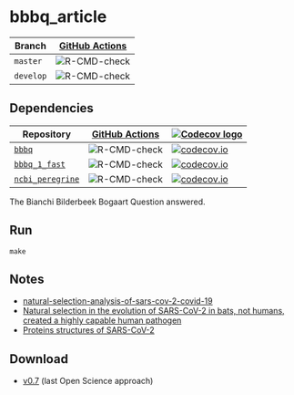 # bbbq_article

Branch   |[GitHub Actions](https://github.com/richelbilderbeek/bbbq_article/actions)                                     
---------|--------------------------------------------------------------------------------------------------
`master` |![R-CMD-check](https://github.com/richelbilderbeek/bbbq_article/workflows/R-CMD-check/badge.svg?branch=master) 
`develop`|![R-CMD-check](https://github.com/richelbilderbeek/bbbq_article/workflows/R-CMD-check/badge.svg?branch=develop)

## Dependencies

Repository                                                             |[GitHub Actions](https://github.com/informalr/informalr/actions)                                             |[![Codecov logo](man/figures/Codecov.png)](https://www.codecov.io)
-----------------------------------------------------------------------|-------------------------------------------------------------------------------------------------------------|-------------------------------------------------------------------------------------------------------------------------------------------------------
[`bbbq`](https://github.com/richelbilderbeek/bbbq)                     |![R-CMD-check](https://github.com/richelbilderbeek/bbbq/workflows/R-CMD-check/badge.svg?branch=master) |[![codecov.io](https://codecov.io/github/richelbilderbeek/bbbq/coverage.svg?branch=master)](https://codecov.io/github/richelbilderbeek/bbbq/branch/master)
[`bbbq_1_fast`](https://github.com/richelbilderbeek/bbbq_1_fast)       |![R-CMD-check](https://github.com/richelbilderbeek/bbbq_1_fast/workflows/R-CMD-check/badge.svg?branch=master) |[![codecov.io](https://codecov.io/github/richelbilderbeek/bbbq_1_fast/coverage.svg?branch=master)](https://codecov.io/github/richelbilderbeek/bbbq_1_fast/branch/master)
[`ncbi_peregrine`](https://github.com/richelbilderbeek/ncbi_peregrine) |![R-CMD-check](https://github.com/richelbilderbeek/ncbi_peregrine/workflows/R-CMD-check/badge.svg?branch=master) |[![codecov.io](https://codecov.io/github/richelbilderbeek/ncbi_peregrine/coverage.svg?branch=master)](https://codecov.io/github/richelbilderbeek/ncbi_peregrine/branch/master)

The Bianchi  Bilderbeek Bogaart Question answered.

## Run

```
make
```

## Notes

 * [natural-selection-analysis-of-sars-cov-2-covid-19](https://observablehq.com/@spond/natural-selection-analysis-of-sars-cov-2-covid-19)
 * [Natural selection in the evolution of SARS-CoV-2 in bats, not humans, created a highly capable human pathogen](https://www.biorxiv.org/content/10.1101/2020.05.28.122366v2.full)
 * [Proteins structures of SARS-CoV-2](https://compsysbio.ornl.gov/covid-19/covid-19-structome/)

## Download 

 * [v0.7](http://richelbilderbeek.nl/bbbq_article_0_7.zip) (last Open Science approach)
